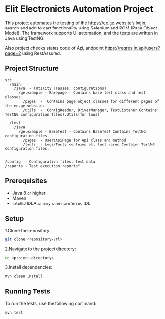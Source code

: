 # Elit Electronicts Automation Project

This project automates the testing of the https://ee.ge website’s login, search and add to cart functionality using Selenium and POM (Page Object Model). The framework supports UI automation, and the tests are written in Java using TestNG.

Also project checks status code of Api, andpoint https://reqres.in/api/users?page=2 using RestAssured.


## Project Structure
```
src
  /main
    /java  - (Utility classes, configurations)
      /ge.example - Basepage - Contains base test class and test classes.
        /pages  -  Contains page object classes for different pages of the ee.ge website.
        /utils  -  ConfigReader, DriverManager, TestListener(Contains TestNG configuration files),Utils(for logs)
        
  /test
    /java
      /ge.example - BaseTest - Contains BaseTest Contains TestNG configuration files.
        /pages  - UsersApiPage for Api class and method
        /tests  - LoginTests conteins all test cases Contains TestNG configuration files.
        
      
/config  - Configuration files, test data
/reports - Test execution reports"
```


## Prerequisites

- Java 8 or higher
- Maven
- IntelliJ IDEA or any other preferred IDE
  

## Setup
  
  1.Clone the repository:  
```sh
git clone <repository-url>
``` 
  
  2.Navigate to the project directory:
  ```sh
cd <project-directory>
```
  3.Install dependencies:
  ```sh
mvn clean install
```


## Running Tests

To run the tests, use the following command:
```sh 
mvn test
```
